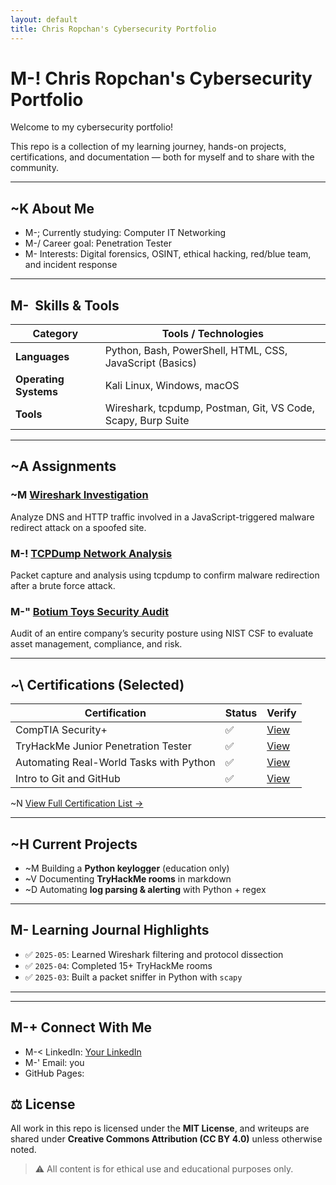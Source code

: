 ```yaml
---
layout: default
title: Chris Ropchan's Cybersecurity Portfolio
---
```


#  M-!️ Chris Ropchan's Cybersecurity Portfolio

Welcome to my cybersecurity portfolio!

This repo is a collection of my learning journey, hands-on projects, certifications, and documentation — both for myself and to share with the community.

---

##  ~K About Me

-  M-; Currently studying: Computer IT Networking
-  M-/ Career goal: Penetration Tester
-  M-  Interests: Digital forensics, OSINT, ethical hacking, red/blue team, and incident response

---

##  M- ️ Skills & Tools

| Category           | Tools / Technologies                                  |
|--------------------|-------------------------------------------------------|
| **Languages**      | Python, Bash, PowerShell, HTML, CSS, JavaScript (Basics) |
| **Operating Systems** | Kali Linux, Windows, macOS                         |
| **Tools**          | Wireshark, tcpdump, Postman, Git, VS Code, Scapy, Burp Suite |

---

##  ~A Assignments

###  ~M [Wireshark Investigation](./wire-shark)
Analyze DNS and HTTP traffic involved in a JavaScript-triggered malware redirect attack on a spoofed site.

###  M-! [TCPDump Network Analysis](./tcp-dump)
Packet capture and analysis using tcpdump to confirm malware redirection after a brute force attack.

###  M-" [Botium Toys Security Audit](./botium-toys)
Audit of an entire company’s security posture using NIST CSF to evaluate asset management, compliance, and risk.

---

##  ~\ Certifications (Selected)

| Certification                                | Status | Verify |
|---------------------------------------------|--------|--------|
| CompTIA Security+                           | ✅     | [View](#) |
| TryHackMe Junior Penetration Tester         | ✅     | [View](#) |
| Automating Real-World Tasks with Python     | ✅     | [View](#) |
| Intro to Git and GitHub                     | ✅     | [View](#) |

 ~N [View Full Certification List →](./certifications.md)

---

##  ~H Current Projects

-  ~M Building a **Python keylogger** (education only)
-  ~V Documenting **TryHackMe rooms** in markdown
-  ~D Automating **log parsing & alerting** with Python + regex

---

##  M-  Learning Journal Highlights

- ✅ `2025-05`: Learned Wireshark filtering and protocol dissection
- ✅ `2025-04`: Completed 15+ TryHackMe rooms
- ✅ `2025-03`: Built a packet sniffer in Python with `scapy`

---

---

##  M-+ Connect With Me

-  M-< LinkedIn: [Your LinkedIn](#)
-  M-' Email: you
-  GitHub Pages:

## ⚖️ License

All work in this repo is licensed under the **MIT License**, and writeups are shared under **Creative Commons Attribution (CC BY 4.0)** unless otherwise noted.

> ⚠️ All content is for ethical use and educational purposes only.
